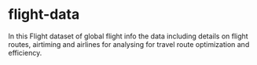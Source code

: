 # flight-data
In this Flight dataset of global flight info the data including details on flight routes, airtiming and airlines for analysing for travel route optimization and efficiency.
